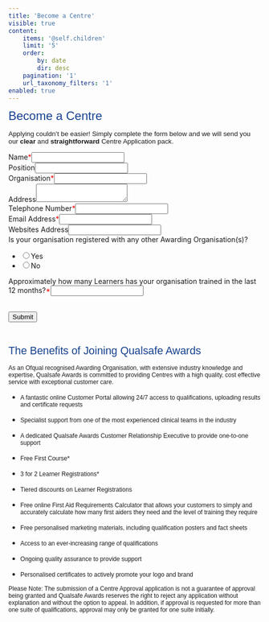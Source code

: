 ```yaml
---
title: 'Become a Centre'
visible: true
content:
    items: '@self.children'
    limit: '5'
    order:
        by: date
        dir: desc
    pagination: '1'
    url_taxonomy_filters: '1'
enabled: true
---
```


<p><span id="become-a-centre-title" style="color: #174290; font-size: 18pt; font-family: arial, helvetica, sans-serif;">Become a Centre</span></p>
<p><span style="font-size: 10pt; font-family: arial, helvetica, sans-serif;">Applying couldn&rsquo;t be easier! Simply complete the form below and we will send you our<strong>&nbsp;</strong><strong>clear&nbsp;</strong>and<strong>&nbsp;</strong><strong>straightforward&nbsp;</strong>Centre Application pack.</span></p>
<form id="become-a-centre">
<div id="panel0" class="open-editPanel ui-sortable-handle"><span class="remove-formPanel" style="display: none;"><img class="remove-img" src="../../formcreator/custom/delete.png" /></span><span class="star" style="display: none;">*</span><label class="label-title">Name</label><span class="required-star" style="color: red;">*</span><input class="text-field" name="Name" required="required" type="text" /></div>
<div id="panel1" class="open-editPanel"><span class="remove-formPanel" style="display: none;"><img class="remove-img" src="../../formcreator/custom/delete.png" /></span><span class="star" style="display: none;">*</span><label class="label-title">Position</label><input class="text-field" name="Position" type="text" /></div>
<div id="panel2" class="open-editPanel"><span class="remove-formPanel" style="display: none;"><img class="remove-img" src="../../formcreator/custom/delete.png" /></span><span class="star" style="display: none;">*</span><label class="label-title">Organisation</label><span class="required-star" style="color: red;">*</span><input class="text-field" name="Organisation" required="required" type="text" /></div>
<div id="panel3" class="open-editPanel"><span class="remove-formPanel" style="display: none;"><img class="remove-img" src="../../formcreator/custom/delete.png" /></span><span class="star" style="display: none;">*</span><label class="label-title">Address</label><textarea class="textarea-field" name="Address"></textarea></div>
<div id="panel4" class="open-editPanel"><span class="remove-formPanel" style="display: none;"><img class="remove-img" src="../../formcreator/custom/delete.png" /></span><span class="star" style="display: none;">*</span><label class="label-title">Telephone Number</label><span class="required-star" style="color: red;">*</span><input class="number-field" name="Telephone Number" required="required" type="number" /></div>
<div id="panel5" class="open-editPanel"><span class="remove-formPanel" style="display: none;"><img class="remove-img" src="../../formcreator/custom/delete.png" /></span><span class="star" style="display: none;">*</span><label class="label-title">Email Address</label><span class="required-star" style="color: red;">*</span><input class="text-field" name="Email Address" required="required" type="text" /></div>
<div id="panel6" class="open-editPanel"><span class="remove-formPanel" style="display: none;"><img class="remove-img" src="../../formcreator/custom/delete.png" /></span><span class="star" style="display: none;">*</span><label class="label-title">Websites Address</label><input class="text-field" name="Websites Address" type="text" /></div>
<div id="panel7" class="open-editPanel"><span class="remove-formPanel" style="display: none;"><img class="remove-img" src="../../formcreator/custom/delete.png" /></span><span class="star" style="display: none;">*</span><label class="label-title">Is your organisation registered with any other Awarding Organisation(s)?</label>
<ul class="multipleChoice">
<li><input name="Is your organisation registered with any other Awarding Organisation(s)?" type="radio" value="Yes" />Yes</li>
<li><input name="Is your organisation registered with any other Awarding Organisation(s)?" type="radio" value="No" />No</li>
</ul>
</div>
<div id="panel8" class="open-editPanel"><label class="label-title">Approximately how many Learners has your organisation trained in the last 12 months?</label><span class="required-star" style="color: red;">*</span><input class="number-field" name="Approximately how many Learners has your organisation trained in the last 12 months?" required="required" type="number" /></div>
<div class="g-recaptcha" data-sitekey="6Le_CEUUAAAAANDccAIPwwFvQnF5GTVz_NC0K17w">&nbsp;</div>
<p><input type="submit" /></p>
</form>
<p>&nbsp;</p>
<div class="become-a-centre desktop"><span id="become-a-centre-benefits-title" style="font-size: 16pt; font-family: arial, helvetica, sans-serif; color: #174290;">The Benefits of Joining Qualsafe Awards</span>
<p><span style="font-size: 9pt; font-family: arial, helvetica, sans-serif;">As an Ofqual recognised Awarding Organisation, with extensive industry knowledge and expertise, Qualsafe Awards is committed to providing Centres with a high quality, cost effective service with exceptional customer care.&nbsp;</span></p>
<ul>
<li><span style="font-size: 9pt; font-family: arial, helvetica, sans-serif;">A fantastic online Customer Portal allowing 24/7 access to qualifications, uploading results and certificate requests</span></li>
</ul>
<ul>
<li><span style="font-size: 9pt; font-family: arial, helvetica, sans-serif;">Specialist support from one of the most experienced clinical teams in the industry</span></li>
</ul>
<ul>
<li><span style="font-size: 9pt; font-family: arial, helvetica, sans-serif;">A dedicated Qualsafe Awards Customer Relationship Executive to provide one-to-one support</span></li>
</ul>
<ul>
<li><span style="font-size: 9pt; font-family: arial, helvetica, sans-serif;">Free First Course*</span></li>
</ul>
<ul>
<li><span style="font-size: 9pt; font-family: arial, helvetica, sans-serif;">3 for 2 Learner Registrations*</span></li>
</ul>
<ul>
<li><span style="font-size: 9pt; font-family: arial, helvetica, sans-serif;">Tiered discounts on Learner Registrations</span></li>
</ul>
<ul>
<li><span style="font-size: 9pt; font-family: arial, helvetica, sans-serif;">Free online First Aid Requirements Calculator that allows your customers to simply and accurately calculate how many first aiders they need and the&nbsp;level of training they require</span></li>
</ul>
<ul>
<li><span style="font-size: 9pt; font-family: arial, helvetica, sans-serif;">Free personalised marketing materials, including qualification posters and fact sheets</span></li>
</ul>
<ul>
<li><span style="font-size: 9pt; font-family: arial, helvetica, sans-serif;">Access to an ever-increasing range of qualifications</span></li>
</ul>
<ul>
<li><span style="font-size: 9pt; font-family: arial, helvetica, sans-serif;">Ongoing quality assurance to provide support</span></li>
</ul>
<ul>
<li><span style="font-size: 9pt; font-family: arial, helvetica, sans-serif;">Personalised certificates to actively promote your logo and brand</span></li>
</ul>
</div>
<p><span style="font-size: 9pt; font-family: arial, helvetica, sans-serif;">Please Note: The submission of a Centre Approval application is not a guarantee of approval being granted and Qualsafe Awards reserves the right to reject any application without explanation and without the option to appeal. In addition, if approval is requested for more than one suite of qualifications, approval may only be granted for one suite initially.</span></p>